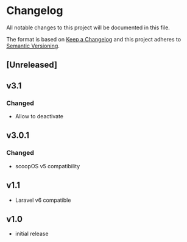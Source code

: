 # Changelog
All notable changes to this project will be documented in this file.

The format is based on [Keep a Changelog](http://keepachangelog.com/en/1.0.0/)
and this project adheres to [Semantic Versioning](http://semver.org/spec/v2.0.0.html).

## [Unreleased]

## v3.1
### Changed
- Allow to deactivate

## v3.0.1
### Changed
- scoopOS v5 compatibility

## v1.1
- Laravel v6 compatible

## v1.0
- initial release
